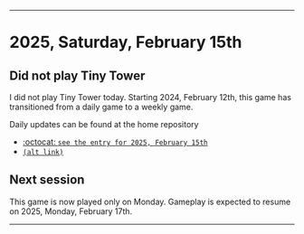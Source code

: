 
***

# 2025, Saturday, February 15th

## Did not play Tiny Tower

<!-- TODO: For each weekly entry, make sure the date is correct. The day of the week should be modified in 4 places !-->

I did not play Tiny Tower today. Starting 2024, February 12th, this game has transitioned from a daily game to a weekly game.

Daily updates can be found at the home repository

- [:octocat: `see the entry for 2025, February 15th`](https://github.com/seanpm2001/SeansLifeArchive_Images_TinyTower/tree/master/tiny%20tower/2025/02_February/15/) 
- [`(alt link)`](/tiny%20tower/2025/02_February/15/)

## Next session

This game is now played only on Monday. Gameplay is expected to resume on 2025, Monday, February 17th.

***
